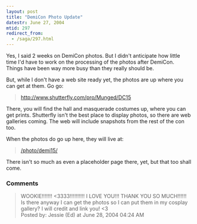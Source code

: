 ```yaml
---
layout: post
title: "DemiCon Photo Update"
datestr: June 27, 2004
mtid: 297
redirect_from:
  - /saga/297.html
---
```


Yes, I said 2 weeks on DemiCon photos.  But I didn't anticipate how little time I'd have to work on the processing of the photos after DemiCon.  Things have been way more busy than they really should be.

But, while I don't have a web site ready yet, the photos are up where you can get at them.  Go go:
<blockquote><a href="http://www.shutterfly.com/pro/Munged/DC15" title="DemiCon 15 Photos">http://www.shutterfly.com/pro/Munged/DC15</a></blockquote>

There, you will find the hall and masquerade costumes up, where you can get prints.  Shutterfly isn't the best place to display photos, so there are web galleries coming.  The web will include snapshots from the rest of the con too.

When the photos do go up here, they will live at:
<blockquote><a href="http://www.wookphoto.com/DemiCon/DemiCon-15" title="DemiCon 15">/photo/demi15/</a></blockquote>

There isn't so much as even a placeholder page there, yet, but that too shall come.

### Comments

<blockquote>
WOOKIE!!!!!!! &lt;3333!!!!!!!!!! I LOVE YOU!!! THANK YOU SO MUCH!!!!!! Is there anyway I can get the photos so I can put them in my cosplay gallery? I will credit and link you! &lt;3
<div class="comment-meta">Posted by: Jessie (Ed) at June 28, 2004 04:24 AM</div> </blockquote>


